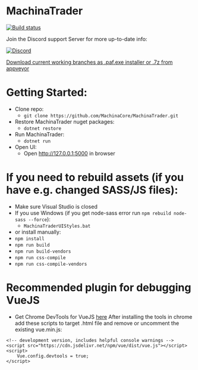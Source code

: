 MachinaTrader
==============

[![Build status](https://ci.appveyor.com/api/projects/status/2jcpp7x1waux011r?svg=true)](https://ci.appveyor.com/project/MachinaCore/machinatrader)

Join the Discord support Server for more up-to-date info:

[![Discord](https://discordapp.com/api/guilds/476120274459426831/widget.png)](https://discord.gg/NC5cRVp)


[Download current working branches as .paf.exe installer or .7z from appveyor](https://ci.appveyor.com/project/MachinaCore/machinatrader/build/artifacts)

# Getting Started:
 * Clone repo:
   * `git clone https://github.com/MachinaCore/MachinaTrader.git`
 * Restore MachinaTrader nuget packages:
   * `dotnet restore`
 * Run MachinaTrader:
   * `dotnet run`       
 * Open UI:
   * Open http://127.0.0.1:5000 in browser     
   
# If you need to rebuild assets (if you have e.g. changed SASS/JS files):
 * Make sure Visual Studio is closed
 * If you use Windows (if you get node-sass error run `npm rebuild node-sass --force`):
   * `MachinaTraderUIStyles.bat`   
 *  or install manually:
   * `npm install` 
   * `npm run build`  
   * `npm run build-vendors`    
   * `npm run css-compile`  
   * `npm run css-compile-vendors`   

# Recommended plugin for debugging VueJS

- Get Chrome DevTools for VueJS [here](https://chrome.google.com/webstore/detail/vuejs-devtools/nhdogjmejiglipccpnnnanhbledajbpd)
After installing the tools in chrome add these scripts to target .html file and remove or uncomment the existing vue.min.js:
```
<!-- development version, includes helpful console warnings -->
<script src="https://cdn.jsdelivr.net/npm/vue/dist/vue.js"></script>
<script>
    Vue.config.devtools = true;
</script>
```
